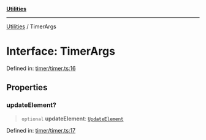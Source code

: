 [**Utilities**](../README.md)

***

[Utilities](../README.md) / TimerArgs

# Interface: TimerArgs

Defined in: [timer/timer.ts:16](https://github.com/noobiept/utilities/blob/fa81d9116003a677f25866bee864bc30213a9352/source/timer/timer.ts#L16)

## Properties

### updateElement?

> `optional` **updateElement**: [`UpdateElement`](../type-aliases/UpdateElement.md)

Defined in: [timer/timer.ts:17](https://github.com/noobiept/utilities/blob/fa81d9116003a677f25866bee864bc30213a9352/source/timer/timer.ts#L17)
